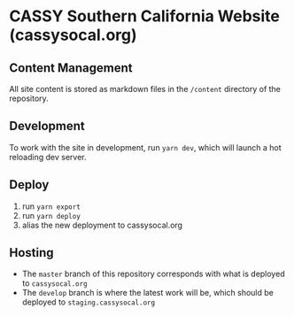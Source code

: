 # CASSY Southern California Website (cassysocal.org)

## Content Management
All site content is stored as markdown files in the `/content` directory of the
repository.

## Development
To work with the site in development, run `yarn dev`, which will launch a hot
reloading dev server.

## Deploy
1. run `yarn export`
2. run `yarn deploy`
3. alias the new deployment to cassysocal.org

## Hosting
- The `master` branch of this repository corresponds with what is deployed to `cassysocal.org`
- The `develop` branch is where the latest work will be, which should be deployed to `staging.cassysocal.org`
